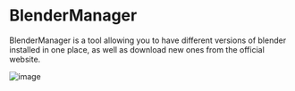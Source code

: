 # BlenderManager
BlenderManager is a tool allowing you to have different versions of blender installed in one place, as well as download new ones from the official website.

![image](https://user-images.githubusercontent.com/46047705/210116608-ee18c32c-e611-4fb0-abce-f93012ef8d00.png)

